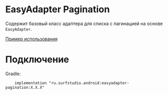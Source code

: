 # EasyAdapter Pagination
Содержит базовый класс адаптера для списка с пагинацией на основе
`EasyAdapter`.

[Пример использования](../sample)

# Подключение
Gradle:
```
    implementation "ru.surfstudio.android:easyadapter-pagination:X.X.X"
```